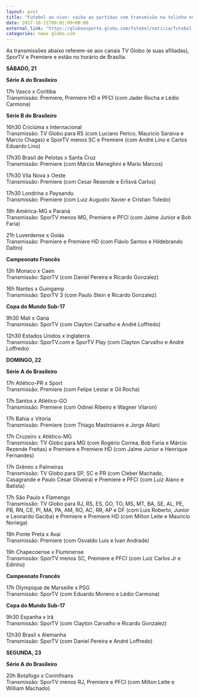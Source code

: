 ```yaml
---
layout: post
title: "Futebol ao vivo: saiba as partidas com transmisão na telinha no fim de semana"
date: 2017-10-21T09:01:09+00:00
external_link: "https://globoesporte.globo.com/futebol/noticia/futebol-ao-vivo-saiba-as-partidas-com-transmissao-na-telinha-no-fim-de-semana.ghtml"
categories: news globo.com
---
```

 
 
 

 
 
 
 

As transmissões abaixo referem-se aos canais TV Globo (e suas afiliadas), SporTV e Premiere e estão no horário de Brasília.

 
 
 

**SÁBADO, 21**

 
 
 

**Série A do Brasileiro**

 
 
 

17h Vasco x Coritiba  
Transmissão: Premiere, Premiere HD e PFCI (com Jader Rocha e Lédio Carmona)

 
 
 

**Série B do Brasileiro**

 
 
 

16h30 Criciúma x Internacional  
Transmissão: TV Globo para RS (com Luciano Perico, Mauricio Saraiva e Marcio Chagas) e SporTV menos SC e Premiere (com André Lino e Carlos Eduardo Lino)

 
 
 

17h30 Brasil de Pelotas x Santa Cruz  
Transmissão: Premiere (com Márcio Meneghini e Mario Marcos)

 
 
 

17h30 Vila Nova x Oeste  
Transmissão: Premiere (com Cesar Resende e Erlisvá Carlos)

 
 
 

17h30 Londrina x Paysandu  
Transmissão: Premiere (com Luiz Augusto Xavier e Cristian Toledo)

 
 
 

19h América-MG x Paraná  
Transmissão: SporTV menos MG, Premiere e PFCI (com Jaime Junior e Bob Faria)

 
 
 

21h Luverdense x Goiás  
Transmissão: Premiere e Premiere HD (com Flávio Santos e Hildebrando Daltro)

 
 
 

**Campeonato Francês**

 
 
 

13h Monaco x Caen  
Transmissão: SporTV (com Daniel Pereira e Ricardo Gonzalez)

 
 
 

16h Nantes x Guingamp  
Transmissão: SporTV 3 (com Paulo Stein e Ricardo Gonzalez)

 
 
 

**Copa do Mundo Sub-17**

 
 
 

9h30 Mali x Gana  
Transmissão: SporTV (com Clayton Carvalho e André Loffredo)

 
 
 

12h30 Estados Unidos x Inglaterra  
Transmissão: SporTV.com e SporTV Play (com Clayton Carvalho e André Loffredo)

 
 
 

**DOMINGO, 22**

 
 
 

**Série A do Brasileiro**

 
 
 

17h Atlético-PR x Sport  
Transmissão: Premiere (com Felipe Lestar e Gil Rocha)

 
 
 

17h Santos x Atlético-GO  
Transmissão: Premiere (com Odinei Ribeiro e Wagner Vilaron)

 
 
 

17h Bahia x Vitória  
Transmissão: Premiere (com Thiago Mastroianni e Jorge Allan)

 
 
 

17h Cruzeiro x Atlético-MG  
Transmissão: TV Globo para MG (com Rogério Correa, Bob Faria e Márcio Rezende Freitas) e Premiere e Premiere HD (com Jaime Junior e Henrique Fernandes)

 
 
 

17h Grêmio x Palmeiras  
Transmissão: TV Globo para SP, SC e PR (com Cleber Machado, Casagrande e Paulo César Oliveira) e Premiere e PFCI (com Luiz Alano e Batista)

 
 
 

17h São Paulo x Flamengo  
Transmissão: TV Globo para RJ, RS, ES, GO, TO, MS, MT, BA, SE, AL, PE, PB, RN, CE, PI, MA, PA, AM, RO, AC, RR, AP e DF (com Luis Roberto, Junior e Leonardo Gaciba) e Premiere e Premiere HD (com Milton Leite e Mauricio Noriega)

 
 
 

 
 
 

19h Ponte Preta x Avaí  
Transmissão: Premiere (com Osvaldo Luis e Ivan Andrade)

 
 
 

19h Chapecoense x Fluminense  
Transmissão: SporTV menos SC, Premiere e PFCI (com Luiz Carlos Jr e Edinho)

 
 
 

**Campeonato Francês**

 
 
 

17h Olympique de Marseille x PSG  
Transmissão: SporTV (com Eduardo Moreno e Lédio Carmona)

 
 
 

**Copa do Mundo Sub-17**

 
 
 

9h30 Espanha x Irã  
Transmissão: SporTV (com Clayton Carvalho e Ricardo Gonzalez)

 
 
 

12h30 Brasil x Alemanha  
Transmissão: SporTV (com Daniel Pereira e André Loffredo)

 
 
 

**SEGUNDA, 23**

 
 
 

**Série A do Brasileiro**

 
 
 
 

20h Botafogo x Corinthians  
Transmissão: SporTV menos RJ, Premiere e PFCI (com Milton Leite e William Machado)

 
 
 
